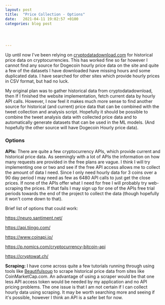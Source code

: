 ```yaml
---
layout: post
title:  "Price Collection - Options"
date:   2021-04-11 19:02:57 +0100
categories: blog post




---
```


Up until now I've been relying on [cryptodatadownload.com](https://www.cryptodatadownload.com/) for historical price data on cryptocurrencies. This has worked fine so far however I cannot find any source for Dogecoin hourly price data on the site and quite a few of the datasets I have downloaded have missing hours and some duplicated data. I have searched for other sites which provide hourly prices in CSV format, but had no luck.

My original plan was to gather historical data from cryptodatadownload, then If I finished the website implementation, fetch current data by hourly API calls. However, I now feel it makes much more sense to find another source for historical (and current) price data that can be combined with the tweet collection and analysis script. Hopefully it should be possible to combine the tweet analysis data with collected price data and to automatically generate datasets that can be used in the ML models. (And hopefully the other source will have Dogecoin Hourly price data).

### Options

**APIs:** There are quite a few cryptocurrency APIs, which provide current and historical price data. As seemingly with a lot of APIs the information on how many requests are provided in the free plans are vague. I think I will try implementing one or two and see if the free API access allows me to collect the amount of data I need. Since I only need hourly data for 3 coins over a 90 day period I may need as few as 6480 API calls to just get the close prices. If none of the APIs offer what I need for free I will probably try web-scraping the prices. If that fails I may sign up for one of the APIs free trial periods towards the end of the project to collect the data (though hopefully it won't come down to that).

Brief list of options that could work:

https://neuro.santiment.net/

https://api.tiingo.com/

https://www.coinapi.io/

https://p.nomics.com/cryptocurrency-bitcoin-api

https://cryptowat.ch/

**Scraping:** I have come across quite a few tutorials running through using tools like [Beautifulsoup](https://www.crummy.com/software/BeautifulSoup/bs4/doc/) to scrape historical price data from sites like CoinMarketCap.com. An advantage of using a scraper would be that one less API access token would be needed by my application and no API pricing problems. The one issue is that I am not certain if I can collect hourly data using scraping. It may be worth searching more and seeing if it's possible, however I think an API is a safer bet for now.